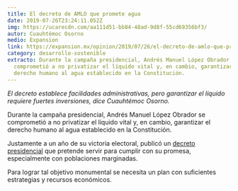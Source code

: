```yaml
---
title: El decreto de AMLO que promete agua
date: 2019-07-26T23:24:11.052Z
img: https://ucarecdn.com/aa111d51-bb84-48ad-9d8f-55cd69356bf3/
autor: Cuauhtémoc Osorno
medio: Expansion
link: https://expansion.mx/opinion/2019/07/26/el-decreto-de-amlo-que-promete-agua
category: desarrollo-sostenible
extracto: Durante la campaña presidencial, Andrés Manuel López Obrador se
  comprometió a no privatizar el líquido vital y, en cambio, garantizar el
  derecho humano al agua establecido en la Constitución.
---
```

*El decreto establece facilidades administrativas, pero garantizar el líquido requiere fuertes inversiones, dice Cuauhtémoc Osorno.*

Durante la campaña presidencial, Andrés Manuel López Obrador se comprometió a no privatizar el líquido vital y, en cambio, garantizar el derecho humano al agua establecido en la Constitución.

Justamente a un año de su victoria electoral, publicó un [decreto presidencial](https://www.dof.gob.mx/nota_detalle.php?codigo=5564629&fecha=01/07/2019) que pretende servir para cumplir con su promesa, especialmente con poblaciones marginadas.

Para lograr tal objetivo monumental se necesita un plan con suficientes estrategias y recursos económicos.